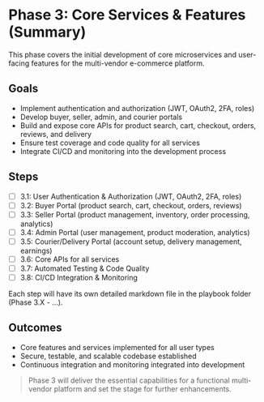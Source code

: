 # Phase 3: Core Services & Features (Summary)

This phase covers the initial development of core microservices and user-facing features for the multi-vendor e-commerce platform.

## Goals
- Implement authentication and authorization (JWT, OAuth2, 2FA, roles)
- Develop buyer, seller, admin, and courier portals
- Build and expose core APIs for product search, cart, checkout, orders, reviews, and delivery
- Ensure test coverage and code quality for all services
- Integrate CI/CD and monitoring into the development process

## Steps
- [ ] 3.1: User Authentication & Authorization (JWT, OAuth2, 2FA, roles)
- [ ] 3.2: Buyer Portal (product search, cart, checkout, orders, reviews)
- [ ] 3.3: Seller Portal (product management, inventory, order processing, analytics)
- [ ] 3.4: Admin Portal (user management, product moderation, analytics)
- [ ] 3.5: Courier/Delivery Portal (account setup, delivery management, earnings)
- [ ] 3.6: Core APIs for all services
- [ ] 3.7: Automated Testing & Code Quality
- [ ] 3.8: CI/CD Integration & Monitoring

Each step will have its own detailed markdown file in the playbook folder (Phase 3.X - ...).

## Outcomes
- Core features and services implemented for all user types
- Secure, testable, and scalable codebase established
- Continuous integration and monitoring integrated into development

> Phase 3 will deliver the essential capabilities for a functional multi-vendor platform and set the stage for further enhancements.
